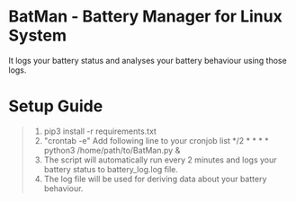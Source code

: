 # BatMan - Battery Manager for Linux System
It logs your battery status and analyses your battery behaviour using those logs.

# Setup Guide
> 1. pip3 install -r requirements.txt
> 2. "crontab -e"
  Add following line to your cronjob list
  */2 * * * *  python3 /home/path/to/BatMan.py &
> 3. The script will automatically run every 2 minutes and logs your battery status to battery_log.log file.
> 4. The log file will be used for deriving data about your battery behaviour.
